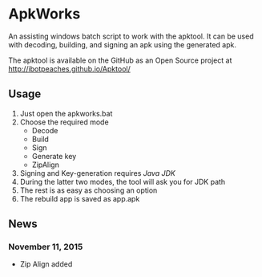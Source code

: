 # ApkWorks
An assisting windows batch script to work with the apktool. It can be used with decoding, building, and signing an apk using the generated apk.

The apktool is available on the GitHub as an Open Source project at http://ibotpeaches.github.io/Apktool/

## Usage
1. Just open the apkworks.bat
2. Choose the required mode
   * Decode
   * Build
   * Sign
   * Generate key
   * ZipAlign
3. Signing and Key-generation requires *Java JDK*
4. During the latter two modes, the tool will ask you for JDK path
5. The rest is as easy as choosing an option
6. The rebuild app is saved as app.apk

## News
### November 11, 2015
* Zip Align added